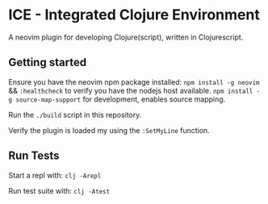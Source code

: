 # ICE - Integrated Clojure Environment

A neovim plugin for developing Clojure(script), written in Clojurescript.

## Getting started

Ensure you have the neovim npm package installed:
`npm install -g neovim` && `:healthcheck` to verify you have the nodejs host
available.
`npm install -g source-map-support` for development, enables source mapping.

Run the `./build` script in this repository.

Verify the plugin is loaded my using the `:SetMyLine` function.

## Run Tests

Start a repl with: `clj -Arepl`

Run test suite with: `clj -Atest`
